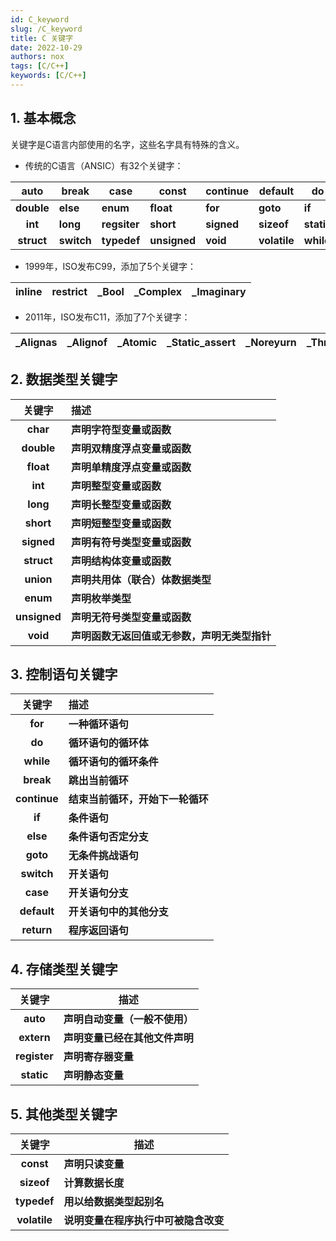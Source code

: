 ```yaml
---
id: C_keyword
slug: /C_keyword
title: C 关键字
date: 2022-10-29
authors: nox
tags: [C/C++]
keywords: [C/C++]
---
```


<!-- truncate -->

## 1. 基本概念

关键字是C语言内部使用的名字，这些名字具有特殊的含义。

+ 传统的C语言（ANSIC）有32个关键字：

|    auto    | **break**  | **case**     | **const**    | **continue** | **default**  | **do**     |
| :--------: | ---------- | ------------ | ------------ | ------------ | ------------ | ---------- |
| **double** | **else**   | **enum**     | **float**    | **for**      | **goto**     | **if**     |
|  **int**   | **long**   | **regsiter** | **short**    | **signed**   | **sizeof**   | **static** |
| **struct** | **switch** | **typedef**  | **unsigned** | **void**     | **volatile** | **while**  |

+ 1999年，ISO发布C99，添加了5个关键字：

| inline | **restrict** | **_Bool** | **_Complex** | **_Imaginary** |
| :----: | ------------ | --------- | ------------ | -------------- |

+ 2011年，ISO发布C11，添加了7个关键字：

| _Alignas | **_Alignof** | _Atomic | **_Static_assert** | **_Noreyurn** | **_Thread_local** | _Generic |
| :------: | :----------: | :-----: | :----------------: | :-----------: | :---------------: | :------: |

## 2. 数据类型关键字

|    关键字    | 描述                                         |
| :----------: | :------------------------------------------- |
|   **char**   | **声明字符型变量或函数**                     |
|  **double**  | **声明双精度浮点变量或函数**                 |
|  **float**   | **声明单精度浮点变量或函数**                 |
|   **int**    | **声明整型变量或函数**                       |
|   **long**   | **声明长整型变量或函数**                     |
|  **short**   | **声明短整型变量或函数**                     |
|  **signed**  | **声明有符号类型变量或函数**                 |
|  **struct**  | **声明结构体变量或函数**                     |
|  **union**   | **声明共用体（联合）体数据类型**             |
|   **enum**   | **声明枚举类型**                             |
| **unsigned** | **声明无符号类型变量或函数**                 |
|   **void**   | **声明函数无返回值或无参数，声明无类型指针** |

## 3. 控制语句关键字

|    关键字    | 描述                             |
| :----------: | :------------------------------- |
|   **for**    | **一种循环语句**                 |
|    **do**    | **循环语句的循环体**             |
|  **while**   | **循环语句的循环条件**           |
|  **break**   | **跳出当前循环**                 |
| **continue** | **结束当前循环，开始下一轮循环** |
|    **if**    | **条件语句**                     |
|   **else**   | **条件语句否定分支**             |
|   **goto**   | **无条件挑战语句**               |
|  **switch**  | **开关语句**                     |
|   **case**   | **开关语句分支**                 |
| **default**  | **开关语句中的其他分支**         |
|  **return**  | **程序返回语句**                 |

## 4. 存储类型关键字

|    关键字    | 描述                           |
| :----------: | ------------------------------ |
|   **auto**   | **声明自动变量（一般不使用）** |
|  **extern**  | **声明变量已经在其他文件声明** |
| **register** | **声明寄存器变量**             |
|  **static**  | **声明静态变量**               |

## 5. 其他类型关键字

|    关键字    | 描述                                 |
| :----------: | ------------------------------------ |
|  **const**   | **声明只读变量**                     |
|  **sizeof**  | **计算数据长度**                     |
| **typedef**  | **用以给数据类型起别名**             |
| **volatile** | **说明变量在程序执行中可被隐含改变** |
